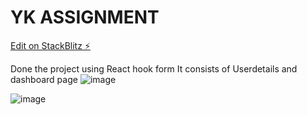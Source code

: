 # YK ASSIGNMENT

[Edit on StackBlitz ⚡️](https://stackblitz.com/edit/react-3ufow8)

Done the project using React hook form
It consists of Userdetails and dashboard page
![image](https://user-images.githubusercontent.com/67738368/150147338-60182d20-d71d-4f4b-810d-963a1bfe99b9.png)

![image](https://user-images.githubusercontent.com/67738368/150147534-18c1188d-f45b-42e0-a650-7e14e1b49185.png)
